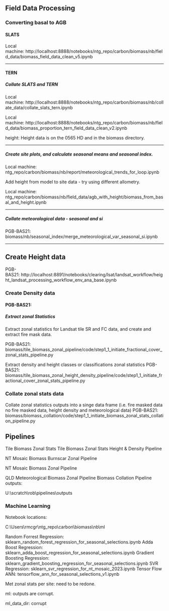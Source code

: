 ## Field Data Processing
### Converting basal to AGB

#### SLATS

Local machine: http://localhost:8888/notebooks/ntg_repo/carbon/biomass/nb/field_data/biomass_field_data_clean_v5.ipynb

----------------------------------------------------------------------------------

#### TERN
##### Collate SLATS and TERN

Local machine: http://localhost:8888/notebooks/ntg_repo/carbon/biomass/nb/collate_data/collate_slats_tern.ipynb

Local machine: http://localhost:8888/notebooks/ntg_repo/carbon/biomass/nb/field_data/biomass_proportion_tern_field_data_clean_v2.ipynb

height: Height data is on the 0565 HD and in the biomass directory.

----------------------------------------------------------------------------

##### Create site plots, and calculate seasonal means and seasonal index.

Local machine: ntg_repo/carbon/biomass/nb/report/meteorological_trends_for_loop.ipynb

Add height from model to site data - try using different allometry.

Local machine: ntg_repo/carbon/biomass/nb/field_data/agb_with_height/biomass_from_basal_and_height.ipynb

----------------------------------------------------------------------------------------

##### Collate meteorological data - seasonal and si

PGB-BAS21: biomass/nb/seasonal_index/merge_meteorological_var_seasonal_si.ipynb

---------------------------------------------------------------------------------------------

## Create Height data

PGB-BAS21: http://localhost:8891/notebooks/clearing/lsat/landsat_workflow/height_landsat_processing_workflow_env_ana_base.ipynb

### Create Density data

#### PGB-BAS21:

##### Extract zonal Statistics

Extract zonal statistics for Landsat tile SR and FC data, and create and extract fire mask data.

PGB-BAS21: biomass/tile_biomass_zonal_pipeline/code/step1_1_initiate_fractional_cover_zonal_stats_pipeline.py

Extract density and height classes or classifications zonal statistics PGB-BAS21: biomass/tile_biomass_zonal_height_density_pipeline/code/step1_1_initiate_fractional_cover_zonal_stats_pipeline.py

### Collate zonal stats data

Collate zonal statistics outputs into a singe data frame (i.e. fire masked data no fire masked data, height density and meteorological data) PGB-BAS21: biomass/biomass_collation/code/step1_1_initiate_biomass_zonal_stats_collation_pipeline.py

## Pipelines
Tile Biomass Zonal Stats
Tile Biomass Zonal Stats Height & Density Pipeline

NT Mosaic Biomass Burnscar Zonal Pipeline

NT Mosaic Biomass Zonal Pipeline

QLD Meteorological Biomass Zonal Pipeline
Biomass Collation
Pipeline outputs:

U:\scratch\rob\pipelines\outputs




### Machine Learning
Notebook locations:

C:\Users\rmcgr\ntg_repo\carbon\biomass\nb\ml




Random Forrest Regression: sklearn_random_forest_regression_for_seasonal_selections.ipynb
Adda Boost Regression: sklearn_adda_boost_regression_for_seasonal_selections.ipynb
Gradient Boosting Regression: sklearn_gradient_boosting_regression_for_seasonal_selections.ipynb
SVR Regression: sklearn_svr_regression_for_nt_mosaic_2023.ipynb
Tensor Flow ANN: tensorflow_ann_for_seasonal_selections_v1.ipynb 




Met zonal stats per site: need to be redone.

ml: outputs are corrupt.

ml_data_dir: corrupt
